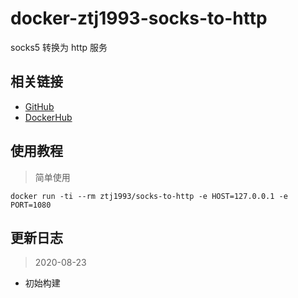 # docker-ztj1993-socks-to-http

socks5 转换为 http 服务

## 相关链接
- [GitHub](https://github.com/ztj-docker/socks-to-http)
- [DockerHub](https://hub.docker.com/r/ztj1993/socks-to-http)

## 使用教程

> 简单使用

```
docker run -ti --rm ztj1993/socks-to-http -e HOST=127.0.0.1 -e PORT=1080
```

## 更新日志

> 2020-08-23

- 初始构建
